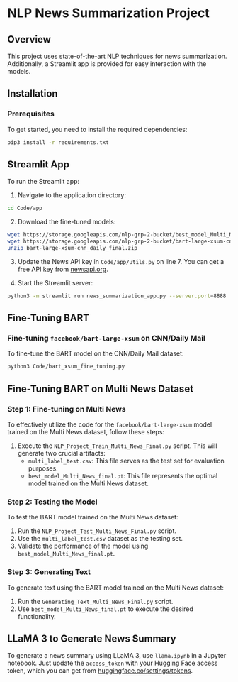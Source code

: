 # NLP News Summarization Project

## Overview

This project uses state-of-the-art NLP techniques for news summarization. Additionally, a Streamlit app is provided for easy interaction with the models.

## Installation

### Prerequisites

To get started, you need to install the required dependencies:

```bash
pip3 install -r requirements.txt
```

## Streamlit App

To run the Streamlit app:

1. Navigate to the application directory:

```bash
cd Code/app
```

2. Download the fine-tuned models:

```bash
wget https://storage.googleapis.com/nlp-grp-2-bucket/best_model_Multi_News_final.pt
wget https://storage.googleapis.com/nlp-grp-2-bucket/bart-large-xsum-cnn_daily_final.zip
unzip bart-large-xsum-cnn_daily_final.zip
```

3. Update the News API key in `Code/app/utils.py` on line 7.
   You can get a free API key from [newsapi.org](https://newsapi.org/).

4. Start the Streamlit server:

```bash
python3 -m streamlit run news_summarization_app.py --server.port=8888
```

## Fine-Tuning BART

### Fine-tuning `facebook/bart-large-xsum` on CNN/Daily Mail

To fine-tune the BART model on the CNN/Daily Mail dataset:

```bash
python3 Code/bart_xsum_fine_tuning.py
```

## Fine-Tuning BART on Multi News Dataset

### Step 1: Fine-tuning on Multi News

To effectively utilize the code for the `facebook/bart-large-xsum` model trained on the Multi News dataset, follow these steps:

1. Execute the `NLP_Project_Train_Multi_News_Final.py` script. This will generate two crucial artifacts:
   - `multi_label_test.csv`: This file serves as the test set for evaluation purposes.
   - `best_model_Multi_News_final.pt`: This file represents the optimal model trained on the Multi News dataset.

### Step 2: Testing the Model

To test the BART model trained on the Multi News dataset:

1. Run the `NLP_Project_Test_Multi_News_Final.py` script.
2. Use the `multi_label_test.csv` dataset as the testing set.
3. Validate the performance of the model using `best_model_Multi_News_final.pt`.

### Step 3: Generating Text

To generate text using the BART model trained on the Multi News dataset:

1. Run the `Generating_Text_Multi_News_Final.py` script.
2. Use `best_model_Multi_News_final.pt` to execute the desired functionality.

## LLaMA 3 to Generate News Summary

To generate a news summary using LLaMA 3, use `llama.ipynb` in a Jupyter notebook.
Just update the `access_token` with your Hugging Face access token, which you can get from
[huggingface.co/settings/tokens](https://huggingface.co/settings/tokens).
